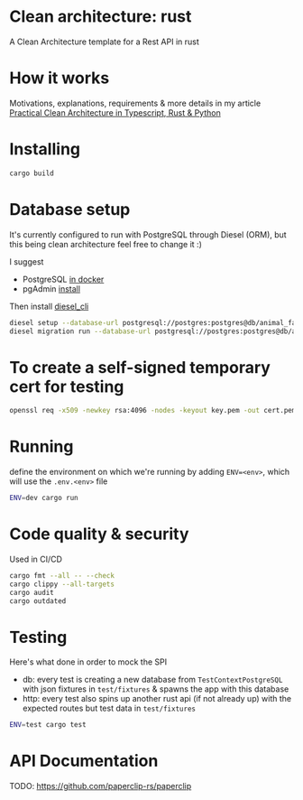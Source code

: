 # Clean architecture: rust

A Clean Architecture template for a Rest API in rust

# How it works

Motivations, explanations, requirements & more details in my article [Practical Clean Architecture in Typescript, Rust & Python](https://dev.to/msc29/practical-clean-architecture-in-typescript-rust-python-3a6d)

# Installing

```bash
cargo build
```

# Database setup

It's currently configured to run with PostgreSQL through Diesel (ORM), but this being clean architecture feel free to change it :)

I suggest

- PostgreSQL [in docker](https://hub.docker.com/_/postgres/)
- pgAdmin [install](https://www.pgadmin.org/download/pgadmin-4-apt/)

Then install [diesel_cli](https://lib.rs/crates/diesel_cli)

```bash
diesel setup --database-url postgresql://postgres:postgres@db/animal_fact_db_rs
diesel migration run --database-url postgresql://postgres:postgres@db/animal_fact_db_rs
```

# To create a self-signed temporary cert for testing

```bash
openssl req -x509 -newkey rsa:4096 -nodes -keyout key.pem -out cert.pem -days 365 -subj '/CN=localhost'
```

# Running

define the environment on which we're running by adding `ENV=<env>`, which will use the `.env.<env>` file

```bash
ENV=dev cargo run
```

# Code quality & security

Used in CI/CD

```bash
cargo fmt --all -- --check
cargo clippy --all-targets
cargo audit
cargo outdated
```

# Testing

Here's what done in order to mock the SPI

- db: every test is creating a new database from `TestContextPostgreSQL` with json fixtures in `test/fixtures` & spawns the app with this database
- http: every test also spins up another rust api (if not already up) with the expected routes but test data in `test/fixtures`

```bash
ENV=test cargo test
```

# API Documentation

TODO: https://github.com/paperclip-rs/paperclip
